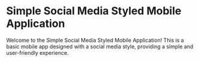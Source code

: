 # Simple Social Media Styled Mobile Application

Welcome to the Simple Social Media Styled Mobile Application! This is a basic mobile app designed with a social media style, providing a simple and user-friendly experience.